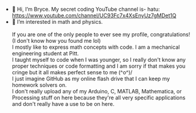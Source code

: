 - 👋 Hi, I’m Bryce. My secret coding YouTube channel is- hatu: https://www.youtube.com/channel/UC93Fc7x4XsEnyUz7gMDet1Q
- 👀 I’m interested in math and physics.<br /><br />
If you are one of the only people to ever see my profile, congratulations! (I don't know how you found me lol)<br />
I mostly like to express math concepts with code. I am a mechanical engineering student at Pitt.<br />
I taught myself to code when I was younger, so I really don't know any proper techniques or code formatting and I am sorry if that makes you cringe but it all makes perfect sense to me \(^o^)/<br />
I just imagine GitHub as my online flash drive that I can keep my homework solvers on.<br />
I don't really upload any of my Arduino, C, MATLAB, Mathematica, or Processing stuff on here because they're all very specific applications and don't really have a use to be on here.


<!---
BryceP-44/BryceP-44 is a ✨ special ✨ repository because its `README.md` (this file) appears on your GitHub profile.
You can click the Preview link to take a look at your changes.
--->
